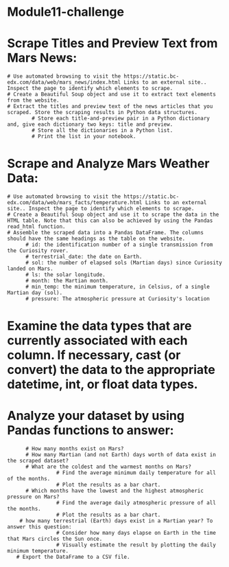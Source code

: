 # Module11-challenge
# Scrape Titles and Preview Text from Mars News:
    # Use automated browsing to visit the https://static.bc-edx.com/data/web/mars_news/index.html Links to an external site.. Inspect the page to identify which elements to scrape.
    # Create a Beautiful Soup object and use it to extract text elements from the website.
    # Extract the titles and preview text of the news articles that you scraped. Store the scraping results in Python data structures.
            # Store each title-and-preview pair in a Python dictionary and, give each dictionary two keys: title and preview.
            # Store all the dictionaries in a Python list.
            # Print the list in your notebook.

 # Scrape and Analyze Mars Weather Data:
    # Use automated browsing to visit the https://static.bc-edx.com/data/web/mars_facts/temperature.html Links to an external site.. Inspect the page to identify which elements to scrape.
    # Create a Beautiful Soup object and use it to scrape the data in the HTML table. Note that this can also be achieved by using the Pandas read_html function.
    # Assemble the scraped data into a Pandas DataFrame. The columns should have the same headings as the table on the website.
          # id: the identification number of a single transmission from the Curiosity rover.
          # terrestrial_date: the date on Earth.
          # sol: the number of elapsed sols (Martian days) since Curiosity landed on Mars.
          # ls: the solar longitude.
          # month: the Martian month.
          # min_temp: the minimum temperature, in Celsius, of a single Martian day (sol).
          # pressure: The atmospheric pressure at Curiosity's location
          
  # Examine the data types that are currently associated with each column. If necessary, cast (or convert) the data to the appropriate datetime, int, or float data types.
  # Analyze your dataset by using Pandas functions to answer:
          # How many months exist on Mars?
          # How many Martian (and not Earth) days worth of data exist in the scraped dataset?
          # What are the coldest and the warmest months on Mars?
                    # Find the average minimum daily temperature for all of the months.
                    # Plot the results as a bar chart.
          # Which months have the lowest and the highest atmospheric pressure on Mars? 
                    # Find the average daily atmospheric pressure of all the months.
                    # Plot the results as a bar chart.
        # how many terrestrial (Earth) days exist in a Martian year? To answer this question:
                    # Consider how many days elapse on Earth in the time that Mars circles the Sun once.
                    # Visually estimate the result by plotting the daily minimum temperature.
       # Export the DataFrame to a CSV file.
